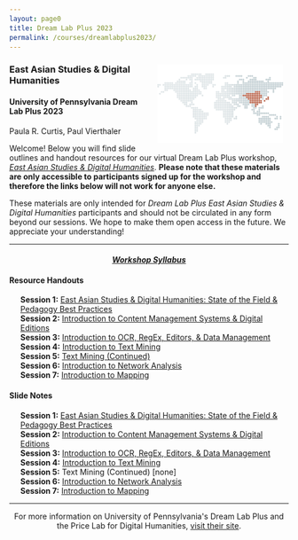 ```yaml
---
layout: page0
title: Dream Lab Plus 2023
permalink: /courses/dreamlabplus2023/
---
```


<div style>
<img src="/images/east_asia_bg.png" style="float:right;max-width:45%;padding: 10px 10px 10px 15px;">
</div><h3>East Asian Studies & Digital Humanities</h3><p>
<h4>University of Pennsylvania Dream Lab Plus 2023</h4>
<p></p>
Paula R. Curtis, Paul Vierthaler<p></p>
<p></p>
Welcome! Below you will find slide outlines and handout resources for our virtual Dream Lab Plus workshop, <em><a href="https://web.sas.upenn.edu/dream-lab/east-asian-studies-dream-lab-plus/">East Asian Studies & Digital Humanities</a></em>. <b>Please note that these materials are only accessible to participants signed up for the workshop and therefore the links below will not work for anyone else.</b><p></p>
These materials are only intended for <em>Dream Lab Plus East Asian Studies & Digital Humanities</em> participants and should not be circulated in any form beyond our sessions. We hope to make them open access in the future. We appreciate your understanding!
<p></p>
<hr>
<p></p>
<center><em><h4><a href="https://docs.google.com/document/d/1X7r7Hq2eofg2Pc_5dc2KNBrO-uwT29YsVgMk_m0p4FI/edit?usp=sharing">Workshop Syllabus</a></h4></em></center><p></p>
<p></p>
<h4>Resource Handouts</h4><p></p>

<span style="padding-left: 20px; display:block"><b>Session 1:</b> <a href="https://docs.google.com/document/d/1AVz-iMA8uOCPnPyTXM1b06y0v41QrONBAw-j1CuMqbM/edit?usp=sharing">East Asian Studies & Digital Humanities: State of the Field & Pedagogy Best Practices</a><br>
<b>Session 2:</b> <a href="https://docs.google.com/document/d/1eJoPRZcnFeKp6mlCR1PLPgoKGsyMAyMjqTInG7wiblY/edit?usp=sharing">Introduction to Content Management Systems & Digital Editions</a><br>
<b>Session 3:</b> <a href="https://docs.google.com/document/d/1o-WAdkHCFUz15x_xUZexN3rt-YiRLYEpPnw-qZ5WK7Y/edit?usp=sharing">Introduction to OCR, RegEx, Editors, & Data Management</a><br>
<b>Session 4:</b> <a href="https://docs.google.com/document/d/1o-WAdkHCFUz15x_xUZexN3rt-YiRLYEpPnw-qZ5WK7Y/edit?usp=sharing">Introduction to Text Mining</a><br>
<b>Session 5:</b> <a href="https://docs.google.com/document/d/106cF5DY2mvHphJD77_bKcoVlrYAribu8Cu07QP0dTwU/edit?usp=sharing">Text Mining (Continued)</a><br>
<b>Session 6:</b> <a href="https://docs.google.com/document/d/1RZvqb2Z3hJA8iNPLkuQuTiBU5Ytd1yWi0hDsjfZbwNE/edit?usp=sharing">Introduction to Network Analysis</a><br>
<b>Session 7:</b> <a href="https://docs.google.com/document/d/1o_MA1cvxT9VsR5lfaI1Pp2B9sb6mTq1czubc_sY0kbM/edit?usp=sharing">Introduction to Mapping</a><br>
</span>
<p></p>
<p></p>
<h4>Slide Notes</h4><p></p>

<span style="padding-left: 20px; display:block"><b>Session 1:</b> <a href="https://docs.google.com/document/d/1HrA8RJNkXiQe-nPquWXJ5yrYmpd2bhV-P9YTZAdyJkg/edit?usp=sharing">East Asian Studies & Digital Humanities: State of the Field & Pedagogy Best Practices</a><br>
<b>Session 2:</b> <a href="https://docs.google.com/document/d/1_HR-Q2xXKH4dbWBMPDORvyjBO-e2SgKe2filP-YLjpw/edit?usp=sharing">Introduction to Content Management Systems & Digital Editions</a><br>
<b>Session 3:</b> <a href="https://docs.google.com/document/d/1K7lw5GoseBDSeWZBijMF8yzv-iIp8K2F4oRdxyzJSdI/edit?usp=sharing">Introduction to OCR, RegEx, Editors, & Data Management</a><br>
<b>Session 4:</b> <a href="https://docs.google.com/document/d/1K7lw5GoseBDSeWZBijMF8yzv-iIp8K2F4oRdxyzJSdI/edit?usp=sharing">Introduction to Text Mining</a><br>
<b>Session 5:</b> Text Mining (Continued) [none]<br>
<b>Session 6:</b> <a href="https://docs.google.com/document/d/1q4HD3Kva2ug5yerNDj1GXwvWlThCkrFK1qjWBldbpVY/edit?usp=sharing">Introduction to Network Analysis</a><br>
<b>Session 7:</b> <a href="https://docs.google.com/document/d/1WKDLmua1rgb9XhC460XzKQ6BpkMZURvutPa9rxtnrVs/edit?usp=sharing">Introduction to Mapping</a><br>
</span>
<p></p>
<p></p>
<hr>
<p></p>
<center>For more information on University of Pennsylvania's Dream Lab Plus and the Price Lab for Digital Humanities, <a href="https://web.sas.upenn.edu/dream-lab/dream-lab-plus/">visit their site</a>.</center>
